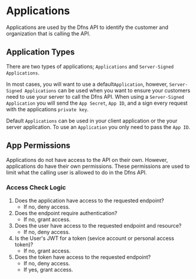 # Applications

Applications are used by the Dfns API to identify the customer and organization that is calling the API.

## Application Types

There are two types of applications; `Applications` and `Server-Signed Applications`.

In most cases, you will want to use a default`Application`, however, `Server-Signed Applications` can be used when you want to ensure your customers need to use your server to call the Dfns API. When using a `Server-Signed Application` you will send the `App Secret`, `App ID`, and a sign every request with the applications `private key`.

Default `Applications` can be used in your client application or the your server application. To use an `Application` you only need to pass the `App ID`.

## App Permissions

Applications do not have access to the API on their own. However, applications do have their own permissions. These permissions are used to limit what the calling user is allowed to do in the Dfns API.

### Access Check Logic

1. Does the application have access to the requested endpoint?
   * If no, deny access.
2. Does the endpoint require authentication?
   * If no, grant access.
3. Does the user have access to the requested endpoint and resource?
   * If no, deny access.
4. Is the User's JWT for a token (sevice account or personal access token)?
   * If no, grant access.
5. Does the token have access to the requested endpoint?
   * If no, deny access.
   * If yes, grant access.
